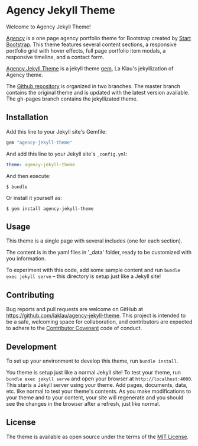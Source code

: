 # Agency Jekyll Theme

Welcome to Agency Jekyll Theme!

[Agency](https://github.com/BlackrockDigital/startbootstrap-agency.git) is a one page agency portfolio theme for Bootstrap created by [Start Bootstrap](http://startbootstrap.com/). This theme features several content sections, a responsive portfolio grid with hover effects, full page portfolio item modals, a responsive timeline, and a contact form.

[Agency Jekyll Theme](http://github.com/laklau/agency-jekyll-theme/tree/gh-pages) is a jekyll theme [gem](https://rubygems.org/gems/agency-jekyll-theme), La Klau's jekyllization of Agency theme.

The [Github repository](http://github.com/laklau/agency-jekyll-theme/) is organized in two branches. The master branch contains the original theme and is updated with the latest version available. The gh-pages branch contains the jekyllizated theme.



## Installation

Add this line to your Jekyll site's Gemfile:

```ruby
gem "agency-jekyll-theme"
```

And add this line to your Jekyll site's `_config.yml`:

```yaml
theme: agency-jekyll-theme
```

And then execute:

    $ bundle

Or install it yourself as:

    $ gem install agency-jekyll-theme

## Usage

This theme is a single page with several includes (one for each section).

The content is in the yaml files in '_data' folder, ready to be customized with you information.

To experiment with this code, add some sample content and run `bundle exec jekyll serve` – this directory is setup just like a Jekyll site!

## Contributing

Bug reports and pull requests are welcome on GitHub at https://github.com/laklau/agency-jekyll-theme. This project is intended to be a safe, welcoming space for collaboration, and contributors are expected to adhere to the [Contributor Covenant](http://contributor-covenant.org) code of conduct.

## Development

To set up your environment to develop this theme, run `bundle install`.

You theme is setup just like a normal Jekyll site! To test your theme, run `bundle exec jekyll serve` and open your browser at `http://localhost:4000`. This starts a Jekyll server using your theme. Add pages, documents, data, etc. like normal to test your theme's contents. As you make modifications to your theme and to your content, your site will regenerate and you should see the changes in the browser after a refresh, just like normal.

## License

The theme is available as open source under the terms of the [MIT License](http://opensource.org/licenses/MIT).
